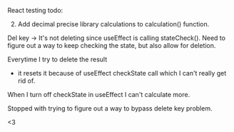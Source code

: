 React testing todo:


2. Add decimal precise library calculations to calculation() function.


Del key ->
It's not deleting since useEffect is calling stateCheck().
Need to figure out a way to keep checking the state, but also allow for deletion.

Everytime I try to delete the result
- it resets it because of useEffect checkState call which I can't really get rid of.

When I turn off checkState in useEffect I can't calculate more.

Stopped with trying to figure out a way to bypass delete key problem.

<3

